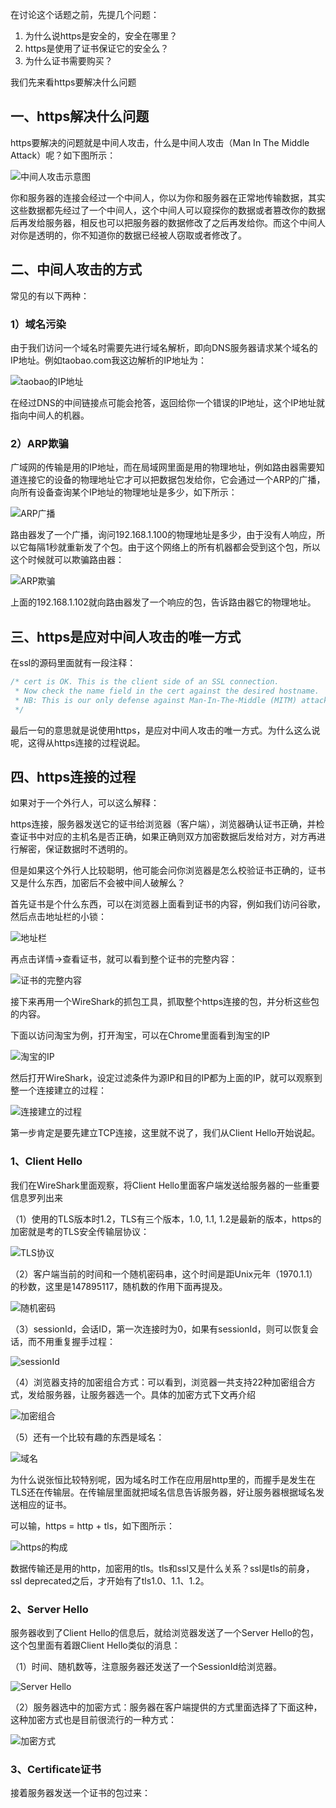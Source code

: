 在讨论这个话题之前，先提几个问题：

1. 为什么说https是安全的，安全在哪里？
2. https是使用了证书保证它的安全么？
3. 为什么证书需要购买？

我们先来看https要解决什么问题

## 一、https解决什么问题

https要解决的问题就是中间人攻击，什么是中间人攻击（Man In The Middle Attack）呢？如下图所示：

![中间人攻击示意图](http://fed.renren.com/wp-content/uploads/2017/02/5-1.jpg)

你和服务器的连接会经过一个中间人，你以为你和服务器在正常地传输数据，其实这些数据都先经过了一个中间人，这个中间人可以窥探你的数据或者篡改你的数据后再发给服务器，相反也可以把服务器的数据修改了之后再发给你。而这个中间人对你是透明的，你不知道你的数据已经被人窃取或者修改了。

## 二、中间人攻击的方式

常见的有以下两种：

### 1）域名污染

由于我们访问一个域名时需要先进行域名解析，即向DNS服务器请求某个域名的IP地址。例如taobao.com我这边解析的IP地址为：

![taobao的IP地址](http://fed.renren.com/wp-content/uploads/2017/02/818663-20161112195031733-862916446.png)

在经过DNS的中间链接点可能会抢答，返回给你一个错误的IP地址，这个IP地址就指向中间人的机器。

### 2）ARP欺骗

广域网的传输是用的IP地址，而在局域网里面是用的物理地址，例如路由器需要知道连接它的设备的物理地址它才可以把数据包发给你，它会通过一个ARP的广播，向所有设备查询某个IP地址的物理地址是多少，如下所示：

![ARP广播](http://fed.renren.com/wp-content/uploads/2017/02/818663-20161112145435561-1856047295.png)

路由器发了一个广播，询问192.168.1.100的物理地址是多少，由于没有人响应，所以它每隔1秒就重新发了个包。由于这个网络上的所有机器都会受到这个包，所以这个时候就可以欺骗路由器：

![ARP欺骗](http://fed.renren.com/wp-content/uploads/2017/02/818663-20161112161938311-456617134.png)

上面的192.168.1.102就向路由器发了一个响应的包，告诉路由器它的物理地址。

## 三、https是应对中间人攻击的唯一方式

在ssl的源码里面就有一段注释：

```c++
/* cert is OK. This is the client side of an SSL connection.
 * Now check the name field in the cert against the desired hostname.
 * NB: This is our only defense against Man-In-The-Middle (MITM) attacks! 
 */
```

最后一句的意思就是说使用https，是应对中间人攻击的唯一方式。为什么这么说呢，这得从https连接的过程说起。

## 四、https连接的过程

如果对于一个外行人，可以这么解释：

https连接，服务器发送它的证书给浏览器（客户端），浏览器确认证书正确，并检查证书中对应的主机名是否正确，如果正确则双方加密数据后发给对方，对方再进行解密，保证数据时不透明的。

但是如果这个外行人比较聪明，他可能会问你浏览器是怎么校验证书正确的，证书又是什么东西，加密后不会被中间人破解么？

首先证书是个什么东西，可以在浏览器上面看到证书的内容，例如我们访问谷歌，然后点击地址栏的小锁：

![地址栏](http://fed.renren.com/wp-content/uploads/2017/02/39.png)

再点击详情->查看证书，就可以看到整个证书的完整内容：

![证书的完整内容](http://fed.renren.com/wp-content/uploads/2017/02/818663-20161112181852014-1685923180.jpg)

接下来再用一个WireShark的抓包工具，抓取整个https连接的包，并分析这些包的内容。

下面以访问淘宝为例，打开淘宝，可以在Chrome里面看到淘宝的IP

![淘宝的IP](http://fed.renren.com/wp-content/uploads/2017/02/818663-20161112195031733-862916446.png)

然后打开WireShark，设定过滤条件为源IP和目的IP都为上面的IP，就可以观察到整一个连接建立的过程：

![连接建立的过程](http://fed.renren.com/wp-content/uploads/2017/02/32.png)

第一步肯定是要先建立TCP连接，这里就不说了，我们从Client Hello开始说起。

### 1、Client Hello

我们在WireShark里面观察，将Client Hello里面客户端发送给服务器的一些重要信息罗列出来

（1）使用的TLS版本时1.2，TLS有三个版本，1.0, 1.1, 1.2是最新的版本，https的加密就是考的TLS安全传输层协议：

![TLS协议](http://fed.renren.com/wp-content/uploads/2017/02/818663-20161112200532936-1702996581.png)

（2）客户端当前的时间和一个随机密码串，这个时间是距Unix元年（1970.1.1）的秒数，这里是147895117，随机数的作用下面再提及。

![随机密码](http://fed.renren.com/wp-content/uploads/2017/02/p6.png)

（3）sessionId，会话ID，第一次连接时为0，如果有sessionId，则可以恢复会话，而不用重复握手过程：

![sessionId](http://fed.renren.com/wp-content/uploads/2017/02/p7-1.png)

（4）浏览器支持的加密组合方式：可以看到，浏览器一共支持22种加密组合方式，发给服务器，让服务器选一个。具体的加密方式下文再介绍

![加密组合](http://fed.renren.com/wp-content/uploads/2017/02/p8.png)

（5）还有一个比较有趣的东西是域名：

![域名](http://fed.renren.com/wp-content/uploads/2017/02/p9.png)

为什么说张恒比较特别呢，因为域名时工作在应用层http里的，而握手是发生在TLS还在传输层。在传输层里面就把域名信息告诉服务器，好让服务器根据域名发送相应的证书。

可以输，https = http + tls，如下图所示：

![https的构成](http://fed.renren.com/wp-content/uploads/2017/02/p10.png)

数据传输还是用的http，加密用的tls。tls和ssl又是什么关系？ssl是tls的前身，ssl deprecated之后，才开始有了tls1.0、1.1、1.2。

### 2、Server Hello

服务器收到了Client Hello的信息后，就给浏览器发送了一个Server Hello的包，这个包里面有着跟Client Hello类似的消息：

（1）时间、随机数等，注意服务器还发送了一个SessionId给浏览器。

![Server Hello](http://fed.renren.com/wp-content/uploads/2017/02/p11.png)

（2）服务器选中的加密方式：服务器在客户端提供的方式里面选择了下面这种，这种加密方式也是目前很流行的一种方式：

![加密方式](http://fed.renren.com/wp-content/uploads/2017/02/p12.png)

### 3、Certificate证书

接着服务器发送一个证书的包过来：